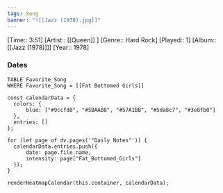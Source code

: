 ```yaml
---
tags: Song  
banner: "![[Jazz (1978).jpg]]"
---
```

[Time:: 3:51]
[Artist:: [[Queen]] ]
[Genre:: Hard Rock]
[Played:: 1]
[Album:: [[Jazz (1978)]]]
[Year:: 1978]
### Dates
````dataview
TABLE Favorite_Song
WHERE Favorite_Song = [[Fat Bottomed Girls]]
````
  ```dataviewjs
const calendarData = { 
	colors: { 
		blue: ["#9ccfd8", "#5BAAB8", "#57A1BB", "#5da8c7", "#3e8fb0"] 
	}, 
	entries: [] 
}; 

for (let page of dv.pages('"Daily Notes"')) { 
	calendarData.entries.push({ 
		date: page.file.name, 
		intensity: page["Fat_Bottomed_Girls"]
	}); 
} 

renderHeatmapCalendar(this.container, calendarData);
```
